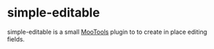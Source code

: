 simple-editable
===============

simple-editable is a small [MooTools](http://mootools.net/) plugin to to create in place editing fields.